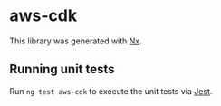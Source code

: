 # aws-cdk

This library was generated with [Nx](https://nx.dev).

## Running unit tests

Run `ng test aws-cdk` to execute the unit tests via [Jest](https://jestjs.io).
